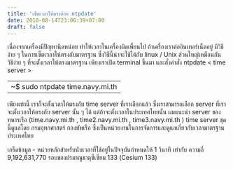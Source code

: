 ```yaml
---
title: 'เซ็ตเวลาให้ตรงด้วย ntpdate'
date: 2010-08-14T23:06:39+07:00
draft: false
---
```

เนื่องจากเครื่องมีปัญหานิดหน่อย  ทำให้เวลาในเครื่องผิดเพี้ยนไป  ถ้าเครื่องเราต่ออินเทอร์เน็ตอยู่ มีวิธีง่าย ๆ ในการเซ็ตเวลาให้ตรงกับมาตรฐาน  ซึ่งวิธีนี้น่าจะใช้ได้กับ linux / Unix ส่วนใหญ่เหมือนกัน
วิธีง่าย ๆ ที่จะตั้งเวลาให้ตรงมาตรฐาน
เพียงเราเปิด terminal ขึ้นมา และสั่งคำสั่ง ntpdate < time server >
<table class="table table-bordered">
      <td>
        ~$ sudo ntpdate time.navy.mi.th
      </td>
</table>
     

เพียงเท่านี้ เราก็จะตั้งเวลาให้ตรงกับ time server ที่เราเลือกแล้ว ซึ่งเราสามารถเลือก server ที่เราจะตั้งเวลาให้ตรงกับ server นั้น ๆ ได้ แต่ถ้าจะตั้งเวลาในประเทศไทยนั้น ผมแนะนำ server ของ ทหารเรือ (time.navy.mi.th , time2.navy.mi.th , time3.navy.mi.th )
time server ชุดนี้ดูแลโดย กรมอุทกศาสตร์ กองทัพเรือ ซึ่งเป็นหน่วยงานในการจัดการและดูแลเกี่ยวกับเวลามาตรฐานประเทศไทย

เกร็ดข้อมูล - หน่วยหลักสำหรับนับเวลาที่ใช้อยู่ในปัจจุบันกำหนดให้ 1 วินาที เท่ากับ ความถี่ 9,192,631,770 รอบของปรมาณูธาตุซีเซียม 133 (Cesium 133)